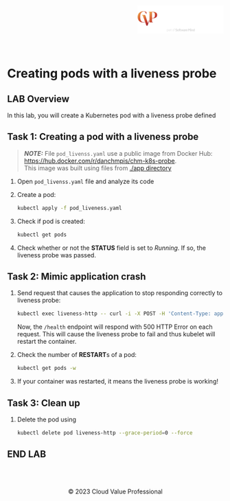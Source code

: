 <img src="../../../img/logo.png" alt="CVP logo" width="200" align="right">
<br><br>
<br><br>
<br><br>

# Creating pods with a liveness probe

## LAB Overview

In this lab, you will create a Kubernetes pod with a liveness probe defined

## Task 1: Creating a pod with a liveness probe

> **_NOTE:_** File `pod_livenss.yaml` use a public image from Docker Hub: <https://hub.docker.com/r/danchmpis/chm-k8s-probe>.\
> This image was built using files from [./app directory](./files/app)

1. Open `pod_livenss.yaml` file and analyze its code
1. Create a pod:
    
    ```bash
    kubectl apply -f pod_liveness.yaml
    ```

1. Check if pod is created:

    ```bash
    kubectl get pods
    ```

1. Check whether or not the **STATUS** field is set to *Running*. If so, the liveness probe was passed.

## Task 2: Mimic application crash

1. Send request that causes the application to stop responding correctly to liveness probe:
   
    ```bash
   kubectl exec liveness-http -- curl -i -X POST -H 'Content-Type: application/json' -d '{"live":false}' localhost:8080/settings
    ```
    
   Now, the `/health` endpoint will respond with 500 HTTP Error on each request. This will cause the liveness probe to fail and thus kubelet will restart the container.

1. Check the number of **RESTART**s of a pod: 

    ```bash
    kubectl get pods -w
    ```

1. If your container was restarted, it means the liveness probe is working!

## Task 3: Clean up

1. Delete the pod using 

    ```bash
    kubectl delete pod liveness-http --grace-period=0 --force
    ```

## END LAB

<br><br>

<center><p>&copy; 2023 Cloud Value Professional<p></center>
